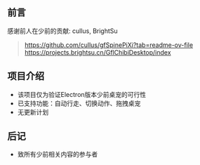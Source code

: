 ## 前言
感谢前人在少前的贡献: cullus, BrightSu
> https://github.com/cullus/gfSpinePiXi?tab=readme-ov-file  
> https://projects.brightsu.cn/GflChibiDesktop/index

## 项目介绍
- 该项目仅为验证Electron版本少前桌宠的可行性
- 已支持功能：自动行走、切换动作、拖拽桌宠
- 无更新计划

## 后记
- 致所有少前相关内容的参与者
